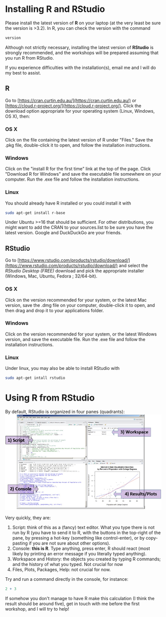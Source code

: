 # Installing R and RStudio

Please install the latest version of **R** on your laptop (at the very least be sure the version is >3.2). In R, you can check the version with the command
```R
version
```


Although not strictly necessary, installing the latest version of **RStudio** is strongly recommended, and the workshops will be prepared assuming that you run R from RStudio.

If you experience difficulties with the installation(s), email me and I will do my best to assist.

## R

Go to [https://cran.curtin.edu.au/](https://cran.curtin.edu.au/)  or [https://cloud.r-project.org/](https://cloud.r-project.org/).
Click the download option appropriate for your operating system (Linux, Windows, OS X), then:

### OS X
Click on the file containing the latest version of R under "Files." Save the .pkg file, double-click it to open, and follow the installation instructions.

### Windows
Click on the "install R for the first time" link at the top of the page. Click "Download R for Windows" and save the executable file somewhere on your computer. Run the .exe file and follow the installation instructions.  

### Linux
You should already have R installed or you could install it with
```sh
sudo apt-get install r-base
```

Under Ubuntu >=16 that should be sufficient. For other distributions, you might want to add the CRAN to your sources.list to be sure you have the latest version. Google and DuckDuckGo are your friends.


## RStudio

Go to [https://www.rstudio.com/products/rstudio/download/](https://www.rstudio.com/products/rstudio/download/) and
select the *RStudio Desktop (FREE)* download and pick the appropriate installer (Windows, Mac, Ubuntu, Fedora ; 32/64-bit).

### OS X

Click on the version recommended for your system, or the latest Mac version, save the .dmg file on your computer, double-click it to open, and then drag and drop it to your applications folder.


### Windows

Click on the version recommended for your system, or the latest Windows version, and save the executable file.  Run the .exe file and follow the installation instructions.     

### Linux

Under linux, you may also be able to install RStudio with
```sh
sudo apt-get intall rstudio
```
# Using R from RStudio

By default, RStudio is organized in four panes (quadrants):
![image](rstudiolayout.jpg)

Very quickly, they are:
1. Script: think of this as a (fancy) text editor. What you type there is not run by R (you have to send it to R, with the buttons in the top-right of the pane, by pressing a hot-key (something like control-enter), or by copy-pasting if you are not sure about other options).
2. Console: **this is R**. Type anything, press enter, R should react (most likely by printing an error message if you literally typed anything).
3. Workspace and History: the objects you created by typing R commands; and the history of what you typed. Not crucial for now
4. Files, Plots, Packages, Help: not crucial for now.

Try and run a command directly in the console, for instance:
```R
2 + 3
```

If somehow you don't manage to have R make this calculation (I think the result should be around five), get in touch with me before the first workshop, and I will try to help!
